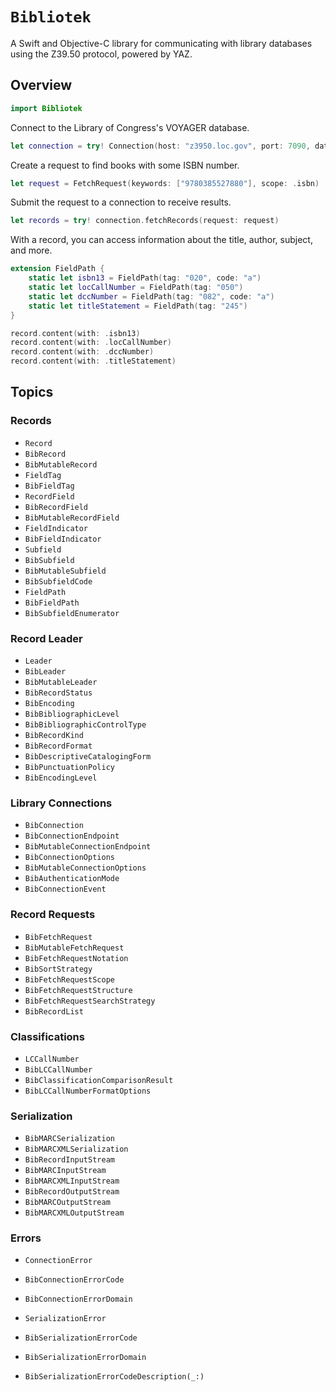 # ``Bibliotek``

A Swift and Objective-C library for communicating with library databases using the Z39.50 protocol, powered by YAZ.

## Overview

```swift
import Bibliotek
```

Connect to the Library of Congress's VOYAGER database.

```swift
let connection = try! Connection(host: "z3950.loc.gov", port: 7090, database: "VOYAGER")
```

Create a request to find books with some ISBN number.

```swift
let request = FetchRequest(keywords: ["9780385527880"], scope: .isbn)
```

Submit the request to a connection to receive results.

```swift
let records = try! connection.fetchRecords(request: request)
```

With a record, you can access information about the title, author, subject, and more.

```swift
extension FieldPath {
    static let isbn13 = FieldPath(tag: "020", code: "a")
    static let locCallNumber = FieldPath(tag: "050")
    static let dccNumber = FieldPath(tag: "082", code: "a")
    static let titleStatement = FieldPath(tag: "245")
}

record.content(with: .isbn13)
record.content(with: .locCallNumber)
record.content(with: .dccNumber)
record.content(with: .titleStatement)
```

## Topics

### Records

- ``Record``
- ``BibRecord``
- ``BibMutableRecord``
- ``FieldTag``
- ``BibFieldTag``
- ``RecordField``
- ``BibRecordField``
- ``BibMutableRecordField``
- ``FieldIndicator``
- ``BibFieldIndicator``
- ``Subfield``
- ``BibSubfield``
- ``BibMutableSubfield``
- ``BibSubfieldCode``
- ``FieldPath``
- ``BibFieldPath``
- ``BibSubfieldEnumerator``

### Record Leader

- ``Leader``
- ``BibLeader``
- ``BibMutableLeader``
- ``BibRecordStatus``
- ``BibEncoding``
- ``BibBibliographicLevel``
- ``BibBibliographicControlType``
- ``BibRecordKind``
- ``BibRecordFormat``
- ``BibDescriptiveCatalogingForm``
- ``BibPunctuationPolicy``
- ``BibEncodingLevel``

### Library Connections

- ``BibConnection``
- ``BibConnectionEndpoint``
- ``BibMutableConnectionEndpoint``
- ``BibConnectionOptions``
- ``BibMutableConnectionOptions``
- ``BibAuthenticationMode``
- ``BibConnectionEvent``

### Record Requests

- ``BibFetchRequest``
- ``BibMutableFetchRequest``
- ``BibFetchRequestNotation``
- ``BibSortStrategy``
- ``BibFetchRequestScope``
- ``BibFetchRequestStructure``
- ``BibFetchRequestSearchStrategy``
- ``BibRecordList``

### Classifications

- ``LCCallNumber``
- ``BibLCCallNumber``
- ``BibClassificationComparisonResult``
- ``BibLCCallNumberFormatOptions``

### Serialization

- ``BibMARCSerialization``
- ``BibMARCXMLSerialization``
- ``BibRecordInputStream``
- ``BibMARCInputStream``
- ``BibMARCXMLInputStream``
- ``BibRecordOutputStream``
- ``BibMARCOutputStream``
- ``BibMARCXMLOutputStream``

### Errors

- ``ConnectionError``
- ``BibConnectionErrorCode``
- ``BibConnectionErrorDomain``

- ``SerializationError``
- ``BibSerializationErrorCode``
- ``BibSerializationErrorDomain``
- ``BibSerializationErrorCodeDescription(_:)``

